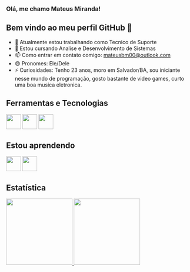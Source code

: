 ### Olá, me chamo Mateus Miranda!
## Bem vindo ao meu perfil GitHub 👋

- 🔭 Atualmente estou trabalhando como Tecnico de Suporte
- 🌱 Estou cursando Analise e Desenvolvimento de Sistemas
- 📫 Como entrar em contato comigo: mateusbm00@outlook.com
- 😄 Pronomes: Ele/Dele
- ⚡ Curiosidades: Tenho 23 anos, moro em Salvador/BA, sou iniciante nesse mundo de programação, gosto bastante de video games, curto uma boa musica eletronica.

## Ferramentas e Tecnologias

<img src="https://cdn.jsdelivr.net/gh/devicons/devicon/icons/html5/html5-original.svg" width="40" height="40" /> <img src="https://cdn.jsdelivr.net/gh/devicons/devicon/icons/css3/css3-original.svg" width="40" height="40" /> <img src="https://cdn.jsdelivr.net/gh/devicons/devicon/icons/linux/linux-original.svg" width="40" height="40" />
          

## Estou aprendendo

<img src="https://cdn.jsdelivr.net/gh/devicons/devicon/icons/javascript/javascript-original.svg" width="40" height="40" /> <img src="https://cdn.jsdelivr.net/gh/devicons/devicon/icons/python/python-original.svg" width="40" height="40" />
          
## Estatística

<div>
<a href="https://github.com/mateus-miranda">
<img loading="lazy" height="180em" src="https://github-readme-stats.vercel.app/api/top-langs/?username=mateus-miranda&layout=compact&langs_count=7&theme=dracula"/>
<img loading="lazy" height="180em" src="https://github-readme-stats.vercel.app/api?username=mateus-miranda&show_icons=true&theme=dracula&include_all_commits=true&count_private=true"/>
</div>
